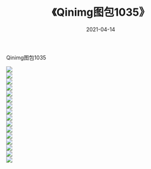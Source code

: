 ﻿---
layout: post
title:  《Qinimg图包1035》
date:   2021-04-14
img: http://imgx.orgx.ga/Qinimg图包/Qinimg图包1035/000.jpg
categories: [美女, 清纯, 唯美]
---

Qinimg图包1035

 ![](http://imgx.orgx.ga/Qinimg图包/Qinimg图包1035/001.jpg) <br>![](http://imgx.orgx.ga/Qinimg图包/Qinimg图包1035/002.jpg) <br>![](http://imgx.orgx.ga/Qinimg图包/Qinimg图包1035/003.jpg) <br>![](http://imgx.orgx.ga/Qinimg图包/Qinimg图包1035/004.jpg) <br>![](http://imgx.orgx.ga/Qinimg图包/Qinimg图包1035/005.jpg) <br>![](http://imgx.orgx.ga/Qinimg图包/Qinimg图包1035/006.jpg) <br>![](http://imgx.orgx.ga/Qinimg图包/Qinimg图包1035/007.jpg) <br>![](http://imgx.orgx.ga/Qinimg图包/Qinimg图包1035/008.jpg) <br>![](http://imgx.orgx.ga/Qinimg图包/Qinimg图包1035/009.jpg) <br>![](http://imgx.orgx.ga/Qinimg图包/Qinimg图包1035/010.jpg) <br>![](http://imgx.orgx.ga/Qinimg图包/Qinimg图包1035/011.jpg) <br>![](http://imgx.orgx.ga/Qinimg图包/Qinimg图包1035/012.jpg) <br>![](http://imgx.orgx.ga/Qinimg图包/Qinimg图包1035/013.jpg) <br>![](http://imgx.orgx.ga/Qinimg图包/Qinimg图包1035/014.jpg) <br>![](http://imgx.orgx.ga/Qinimg图包/Qinimg图包1035/015.jpg) <br>![](http://imgx.orgx.ga/Qinimg图包/Qinimg图包1035/016.jpg) <br>